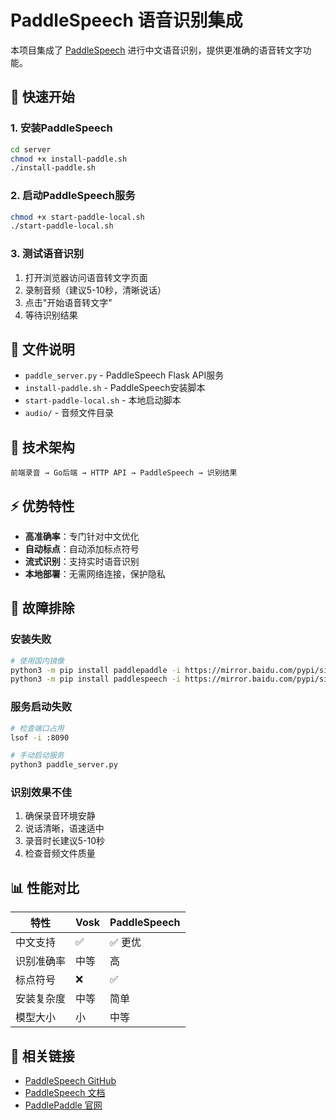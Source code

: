 # PaddleSpeech 语音识别集成

本项目集成了 [PaddleSpeech](https://github.com/PaddlePaddle/PaddleSpeech) 进行中文语音识别，提供更准确的语音转文字功能。

## 🚀 快速开始

### 1. 安装PaddleSpeech

```bash
cd server
chmod +x install-paddle.sh
./install-paddle.sh
```

### 2. 启动PaddleSpeech服务

```bash
chmod +x start-paddle-local.sh
./start-paddle-local.sh
```

### 3. 测试语音识别

1. 打开浏览器访问语音转文字页面
2. 录制音频（建议5-10秒，清晰说话）
3. 点击"开始语音转文字"
4. 等待识别结果

## 📁 文件说明

- `paddle_server.py` - PaddleSpeech Flask API服务
- `install-paddle.sh` - PaddleSpeech安装脚本
- `start-paddle-local.sh` - 本地启动脚本
- `audio/` - 音频文件目录

## 🔧 技术架构

```
前端录音 → Go后端 → HTTP API → PaddleSpeech → 识别结果
```

## ⚡ 优势特性

- **高准确率**：专门针对中文优化
- **自动标点**：自动添加标点符号
- **流式识别**：支持实时语音识别
- **本地部署**：无需网络连接，保护隐私

## 🐛 故障排除

### 安装失败
```bash
# 使用国内镜像
python3 -m pip install paddlepaddle -i https://mirror.baidu.com/pypi/simple
python3 -m pip install paddlespeech -i https://mirror.baidu.com/pypi/simple
```

### 服务启动失败
```bash
# 检查端口占用
lsof -i :8090

# 手动启动服务
python3 paddle_server.py
```

### 识别效果不佳
1. 确保录音环境安静
2. 说话清晰，语速适中
3. 录音时长建议5-10秒
4. 检查音频文件质量

## 📊 性能对比

| 特性 | Vosk | PaddleSpeech |
|------|------|--------------|
| 中文支持 | ✅ | ✅ 更优 |
| 识别准确率 | 中等 | 高 |
| 标点符号 | ❌ | ✅ |
| 安装复杂度 | 中等 | 简单 |
| 模型大小 | 小 | 中等 |

## 🔗 相关链接

- [PaddleSpeech GitHub](https://github.com/PaddlePaddle/PaddleSpeech)
- [PaddleSpeech 文档](https://paddlespeech.readthedocs.io/)
- [PaddlePaddle 官网](https://www.paddlepaddle.org.cn/) 